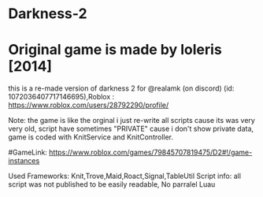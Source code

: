 # Darkness-2

# Original game is made by loleris [2014]

this is a re-made version of darkness 2 for @realamk (on discord) (id: 1072036407717146695),Roblox : https://www.roblox.com/users/28792290/profile/

Note: the game is like the orginal i just re-write all scripts cause its was very very old, script have sometimes "PRIVATE" cause i don't show private data, game is coded with KnitService and KnitController.

#GameLink: https://www.roblox.com/games/79845707819475/D2#!/game-instances

Used Frameworks: Knit,Trove,Maid,Roact,Signal,TableUtil
Script info: all script was not published to be easily readable, No parralel Luau
